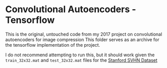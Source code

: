 # Convolutional Autoencoders - Tensorflow

This is the original, untouched code from my 2017 project on convolutional autoencoders for image compression
This folder serves as an archive for the tensorflow implementation of the project.

I do not recommend attempting to run this, but it should work given the `train_32x32.mat` and `test_32x32.mat` files for the [Stanford SVHN Dataset](http://ufldl.stanford.edu/housenumbers/)
